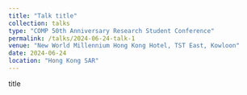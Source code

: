 ```yaml
---
title: "Talk title"
collection: talks
type: "COMP 50th Anniversary Research Student Conference"
permalink: /talks/2024-06-24-talk-1
venue: "New World Millennium Hong Kong Hotel, TST East, Kowloon"
date: 2024-06-24
location: "Hong Kong SAR"
---
```

title
